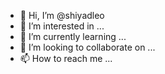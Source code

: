 - 👋 Hi, I’m @shiyadleo
- 👀 I’m interested in ...
- 🌱 I’m currently learning ...
- 💞️ I’m looking to collaborate on ...
- 📫 How to reach me ...

<!---
shiyadleo/shiyadleo is a ✨ special ✨ repository because its `README.md` (this file) appears on your GitHub profile.
You can click the Preview link to take a look at your changes.
--->
